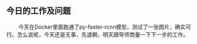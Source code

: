 ## 今日的工作及问题
&nbsp;&nbsp;&nbsp;&nbsp;&nbsp;&nbsp;&nbsp;&nbsp;今天在Docker里面跑通了py-faster-rcnn模型，测试了一张图片，确实可行。怎么说呢，今天还是无事，先退朝，明天跟导师商量一下下一步的工作。